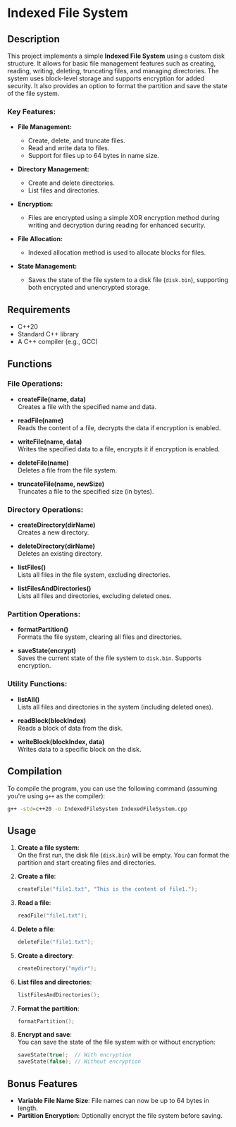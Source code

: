 # Indexed File System

## Description

This project implements a simple **Indexed File System** using a custom disk structure. It allows for basic file management features such as creating, reading, writing, deleting, truncating files, and managing directories. The system uses block-level storage and supports encryption for added security. It also provides an option to format the partition and save the state of the file system.

### Key Features:
- **File Management:**
  - Create, delete, and truncate files.
  - Read and write data to files.
  - Support for files up to 64 bytes in name size.
  
- **Directory Management:**
  - Create and delete directories.
  - List files and directories.

- **Encryption:**
  - Files are encrypted using a simple XOR encryption method during writing and decryption during reading for enhanced security.

- **File Allocation:**
  - Indexed allocation method is used to allocate blocks for files.
  
- **State Management:**
  - Saves the state of the file system to a disk file (`disk.bin`), supporting both encrypted and unencrypted storage.

## Requirements

- C++20
- Standard C++ library
- A C++ compiler (e.g., GCC)

## Functions

### File Operations:
- **createFile(name, data)**  
  Creates a file with the specified name and data.

- **readFile(name)**  
  Reads the content of a file, decrypts the data if encryption is enabled.

- **writeFile(name, data)**  
  Writes the specified data to a file, encrypts it if encryption is enabled.

- **deleteFile(name)**  
  Deletes a file from the file system.

- **truncateFile(name, newSize)**  
  Truncates a file to the specified size (in bytes).

### Directory Operations:
- **createDirectory(dirName)**  
  Creates a new directory.

- **deleteDirectory(dirName)**  
  Deletes an existing directory.

- **listFiles()**  
  Lists all files in the file system, excluding directories.

- **listFilesAndDirectories()**  
  Lists all files and directories, excluding deleted ones.

### Partition Operations:
- **formatPartition()**  
  Formats the file system, clearing all files and directories.

- **saveState(encrypt)**  
  Saves the current state of the file system to `disk.bin`. Supports encryption.

### Utility Functions:
- **listAll()**  
  Lists all files and directories in the system (including deleted ones).

- **readBlock(blockIndex)**  
  Reads a block of data from the disk.

- **writeBlock(blockIndex, data)**  
  Writes data to a specific block on the disk.

## Compilation

To compile the program, you can use the following command (assuming you're using `g++` as the compiler):

```bash
g++ -std=c++20 -o IndexedFileSystem IndexedFileSystem.cpp
```

## Usage

1. **Create a file system**:  
   On the first run, the disk file (`disk.bin`) will be empty. You can format the partition and start creating files and directories.

2. **Create a file**:  
   ```cpp
   createFile("file1.txt", "This is the content of file1.");
   ```

3. **Read a file**:  
   ```cpp
   readFile("file1.txt");
   ```

4. **Delete a file**:  
   ```cpp
   deleteFile("file1.txt");
   ```

5. **Create a directory**:  
   ```cpp
   createDirectory("mydir");
   ```

6. **List files and directories**:  
   ```cpp
   listFilesAndDirectories();
   ```

7. **Format the partition**:  
   ```cpp
   formatPartition();
   ```

8. **Encrypt and save**:  
   You can save the state of the file system with or without encryption:
   ```cpp
   saveState(true);  // With encryption
   saveState(false); // Without encryption
   ```

## Bonus Features

- **Variable File Name Size**: File names can now be up to 64 bytes in length.
- **Partition Encryption**: Optionally encrypt the file system before saving.
